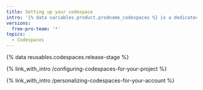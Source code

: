```yaml
---
title: Setting up your codespace
intro: '{% data variables.product.prodname_codespaces %} is a dedicated environment for you. You can configure your codespace with a dev container to install your dependencies or you can add a dotfile to personalize the user settings.'
versions:
  free-pro-team: '*'
topics:
  - Codespaces
---
```


{% data reusables.codespaces.release-stage %}

{% link_with_intro /configuring-codespaces-for-your-project %}

{% link_with_intro /personalizing-codespaces-for-your-account %}
